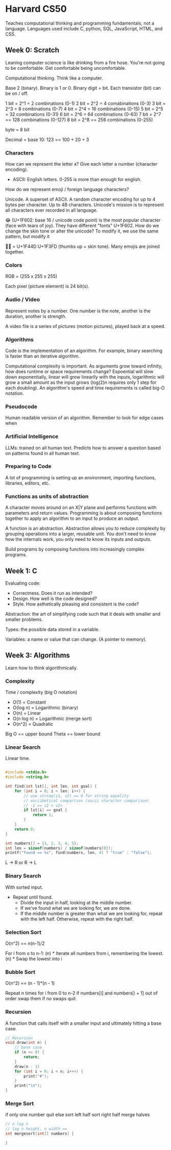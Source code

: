 # Harvard CS50

Teaches computational thinking and programming fundamentals, not a language.
Languages used include C, python, SQL, JavaScript, HTML, and CSS.

## Week 0: Scratch

Leaning computer science is like drinking from a fire hose. You're not going to
be comfortable. Get comfortable being uncomfortable.

Computational thinking. Think like a computer.

Base 2 (binary). Binary is 1 or 0. Binary digit = bit. Each transistor (bit) can
be on / off.

1 bit = 2^1 = 2 combinations (0-1)
2 bit = 2^2 = 4 comabinations (0-3)
3 bit = 2^3 = 8 combinations (0-7)
4 bit = 2^4 = 16 combinations (0-15)
5 bit = 2^5 = 32 combinations (0-31)
6 bit = 2^6 = 64 combinations (0-63)
7 bit = 2^7 == 128 combinations (0-127)
8 bit = 2^8 == 256 combinations (0-255)

byte = 8 bit

Decimal = base 10: 123 == 100 + 20 + 3

### Characters

How can we represent the letter `A`? Give each letter a number (character
encoding).

* ASCII: English letters. 0-255 is more than enough for english.

How do we represent emoji / foreign language characters?

Unicode. A superset of ASCII. A random character encoding for up to 4 bytes per
character. Up to 4B characters. Unicode's mission is to represent all characters
ever recorded in all language.

😂 (U+1F602: base 16 / unicode code point) is the most popular character (face
with tears of joy). They have different "fonts" U+1F602. How do we change the
skin tone or alter the unicode? To modify it, we use the same pattern, but modify it

👍🏻 = U+1F44D U+1F3FD (thumbs up + skin tone). Many emojis are joined together.

### Colors

RGB = (255 x 255 x 255)

Each pixel (picture element) is 24 bit(s).

### Audio / Video

Represent notes by a number. One number is the note, another is the duration, another is strength.

A video file is a series of pictures (motion pictures), played back at a speed.


### Algorithms

Code is the implementation of an algorithm. For example, binary searching is
faster than an iterative algorithm.

Computational complexity is important. As arguments grow toward infinity, how
does runtime or space requirements change? Expoential will slow down
exponentially, linear will grow linearlly with the inputs, logarithmic will grow
a small amount as the input grows (log(2)n requires only 1 step for each
doubling). An algorithm's speed and time requirements is called big-O notation.

### Pseudocode

Human readable version of an algorithm. Remember to look for edge cases when

### Artificial Intelligence

LLMs: trained on all human text. Predicts how to answer a question based on
patterns found in all human text.

### Preparing to Code

A lot of programming is setting up an environment, importing functions, libraries, editors, etc.

### Functions as units of abstraction

A character moves around on an X|Y plane and performs functions with parameters and return values.
Programming is about composing functions together to apply an algorithm to an input to produce an output.

A function is an abstraction. Abstraction allows you to reduce complexity by
grouping operations into a larger, reusable unit. You don't need to know how the
internals work, you only need to know its inputs and outputs.

Build programs by composing functions into increasingly complex programs.

## Week 1: C

Evaluating code:

* Correctness. Does it run as intended?
* Design. How well is the code designed?
* Style. How asthetically pleasing and consistent is the code?

Abstraction: the art of simplifying code such that it deals with smaller and
smaller problems.

Types: the possible data stored in a variable.

Variables: a name or value that can change. (A pointer to memory).

## Week 3: Algorithms

Learn how to think algorithmically.

### Complexity

Time / complexity (big O notation)

* O(1) = Constant
* O(log n) = Logarithmic (binary)
* O(n) = Linear
* O(n log n) = Logarithmic (merge sort)
* O(n^2) = Quadratic

Big O == upper bound
Theta == lower bound

### Linear Search

Linear time.

```c

#include <stdio.h>
#include <string.h>

int find(int lst[], int len, int goal) {
    for (int i = 0; i < len; i++) {
        // use strcmp(s1, s2) == 0 for string equality
        // asciibetical comparison (ascii character comparison)
        // -1 == s1 < s2>
        if lst[i] == goal {
            return 1;
        }
    }
    return 0;
}

int numbers[] = {1, 2, 3, 4, 5};
int len = sizeof(numbers) / sizeof(numbers[0]);
printf("found == %s", find(numbers, len, 4) ? "true" : "false");
```

L -> R or R -> L

### Binary Search

With sorted input.

* Repeat until found.
     * Divide the input in half, looking at the middle number.
     * If we've found what we are looking for, we are done.
     * If the middle number is greater than what we are looking for, repeat with
       the left half. Otherwise, repeat with the right half.

### Selection Sort

O(n^2) == n(n-1)/2

For i from o to n-1:  (n)
    * Iterate all numbers from i, remembering the lowest.  (n)
    * Swap the lowest into i

### Bubble Sort

O(n^2) == (n - 1)*(n - 1)

Repeat n times
    for i from 0 to n-2
        if numbers[i] and numbers[i + 1] out of order
            swap them
    if no swaps
        quit

### Recursion

A function that calls itself with a smaller input and ultimately hitting a base case.

```c
// Recursion
void draw(int n) {
    // base case
    if (n <= 0) {
        return;
    }
    draw(n - 1)
    for (int i = 0; i < n; i++>) {
        print("#");
    }
    print("\n");
}
```

### Merge Sort

if only one number
    quit
else
    sort left half
    sort right half
    merge halves

```c
// n log n
// log n height, n width ==
int mergesort(int[] numbers) {

}

```
